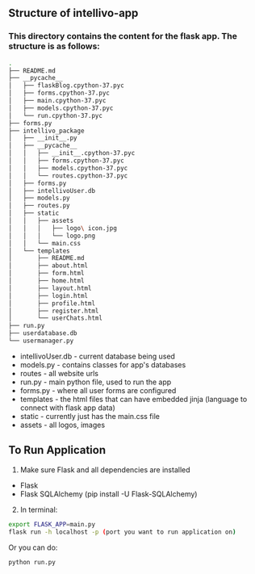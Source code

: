 ## Structure of intellivo-app 

### This directory contains the content for the flask app. The structure is as follows: 

```bash
.
├── README.md
├── __pycache__
│   ├── flaskBlog.cpython-37.pyc
│   ├── forms.cpython-37.pyc
│   ├── main.cpython-37.pyc
│   ├── models.cpython-37.pyc
│   └── run.cpython-37.pyc
├── forms.py
├── intellivo_package
│   ├── __init__.py
│   ├── __pycache__
│   │   ├── __init__.cpython-37.pyc
│   │   ├── forms.cpython-37.pyc
│   │   ├── models.cpython-37.pyc
│   │   └── routes.cpython-37.pyc
│   ├── forms.py
│   ├── intellivoUser.db
│   ├── models.py
│   ├── routes.py
│   ├── static
│   │   ├── assets
│   │   │   ├── logo\ icon.jpg
│   │   │   └── logo.png
│   │   └── main.css
│   └── templates
│       ├── README.md
│       ├── about.html
│       ├── form.html
│       ├── home.html
│       ├── layout.html
│       ├── login.html
│       ├── profile.html
│       ├── register.html
│       └── userChats.html
├── run.py
├── userdatabase.db
└── usermanager.py
```

* intellivoUser.db - current database being used 
* models.py - contains classes for app's databases
* routes - all website urls 
* run.py - main python file, used to run the app 
* forms.py - where all user forms are configured
* templates - the html files that can have embedded jinja (language to connect with flask app data)
* static - currently just has the main.css file 
* assets - all logos, images 

## To Run Application 

1. Make sure Flask and all dependencies are installed 
 - Flask 
 - Flask SQLAlchemy (pip install -U Flask-SQLAlchemy)
2. In terminal: 
```bash
export FLASK_APP=main.py
flask run -h localhost -p (port you want to run application on)
```
Or you can do: 
```bash
python run.py
```

